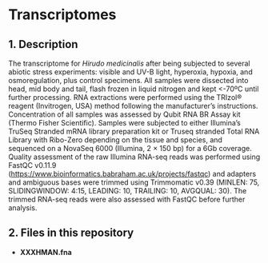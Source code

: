 # Transcriptomes

## 1. Description 
The transcriptome for *Hirudo medicinalis* after being subjected to several abiotic stress experiments: visible and UV-B light, hyperoxia, hypoxia, and osmoregulation, plus control specimens. All samples were dissected into head, mid body and tail, flash frozen in liquid nitrogen and kept <-70ºC until further processing. RNA extractions were performed using the TRIzol® reagent (Invitrogen, USA) method following the manufacturer’s instructions. Concentration of all samples was assessed by Qubit RNA BR Assay kit (Thermo Fisher Scientific). Samples were subjected to either Illumina’s TruSeq Stranded mRNA library preparation kit or Truseq stranded Total RNA Library with Ribo-Zero depending on the tissue and species, and sequenced on a NovaSeq 6000 (Illumina, 2 × 150 bp) for a 6Gb coverage. Quality assessment of the raw Illumina RNA-seq reads was performed using FastQC v0.11.9 (https://www.bioinformatics.babraham.ac.uk/projects/fastqc) and adapters and ambiguous bases were trimmed using Trimmomatic v0.39 (MINLEN: 75, SLIDINGWINDOW: 4:15, LEADING: 10, TRAILING: 10, AVGQUAL: 30). The trimmed RNA-seq reads were also assessed with FastQC before further analysis.

## 2. Files in this repository
  - **XXXHMAN.fna**
